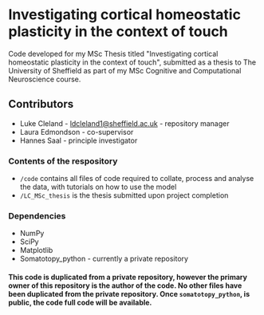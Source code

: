 # Investigating cortical homeostatic plasticity in the context of touch
Code developed for my MSc Thesis titled "Investigating cortical homeostatic plasticity in the context of touch", submitted
as a thesis to The University of Sheffield as part of my MSc Cognitive and Computational Neuroscience course.

## Contributors
* Luke Cleland - ldcleland1@sheffield.ac.uk - repository manager
* Laura Edmondson - co-supervisor
* Hannes Saal - principle investigator

### Contents of the respository
* `/code` contains all files of code required to collate, process and analyse the data, with tutorials on how to use the model
* `/LC_MSc_thesis` is the thesis submitted upon project completion

### Dependencies
* NumPy
* SciPy
* Matplotlib
* Somatotopy_python - currently a private repository


#### This code is duplicated from a private repository, however the primary owner of this repository is the author of the code. No other files have been duplicated from the private repository. Once `somatotopy_python`, is public, the code full code will be available.